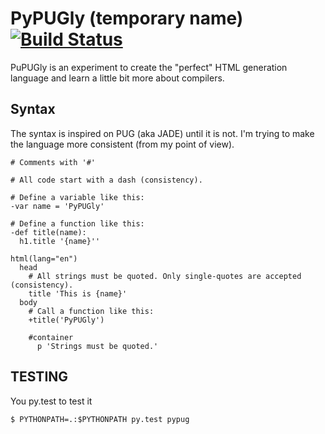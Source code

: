 # PyPUGly (temporary name) [![Build Status](https://travis-ci.org/zerotk/pypugly.svg)](https://travis-ci.org/zerotk/pypugly)

PuPUGly is an experiment to create the "perfect" HTML generation language and learn a little bit more about compilers.


## Syntax

The syntax is inspired on PUG (aka JADE) until it is not. I'm trying to make the language more consistent (from my point of view).

```
# Comments with '#'

# All code start with a dash (consistency).

# Define a variable like this:
-var name = 'PyPUGly'

# Define a function like this:
-def title(name):
  h1.title '{name}''

html(lang="en")
  head
    # All strings must be quoted. Only single-quotes are accepted (consistency).
    title 'This is {name}'
  body
    # Call a function like this:
    +title('PyPUGly')

    #container
      p 'Strings must be quoted.'
```


## TESTING

You py.test to test it

```console
$ PYTHONPATH=.:$PYTHONPATH py.test pypug
```
